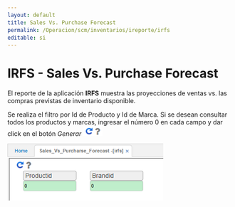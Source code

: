 ```yaml
---
layout: default
title: Sales Vs. Purchase Forecast
permalink: /Operacion/scm/inventarios/ireporte/irfs
editable: si
---
```


# IRFS - Sales Vs. Purchase Forecast

El reporte de la aplicación **IRFS** muestra las proyecciones de ventas vs. las compras previstas de inventario disponible.  

Se realiza el filtro por Id de Producto y Id de Marca. Si se desean consultar todos los productos y marcas, ingresar el número 0 en cada campo y dar click en el botón _Generar_ ![](actualizar.png)

![](irfs.png)



